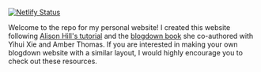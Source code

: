 [![Netlify Status](https://api.netlify.com/api/v1/badges/f0baf886-5cdc-4142-a8c3-91a84b472393/deploy-status)](https://app.netlify.com/sites/bcullen/deploys)

Welcome to the repo for my personal website! I created this website following [Alison Hill's tutorial](https://alison.rbind.io/post/2017-06-12-up-and-running-with-blogdown/) and the [blogdown book](https://bookdown.org/yihui/blogdown/) she co-authored with Yihui Xie and Amber Thomas. If you are interested in making your own  blogdown website with a similar layout, I would highly encourage you to check out these resources. 
